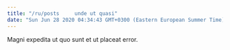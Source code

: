 ```yaml
---
title: "/ru/posts     unde ut quasi"
date: "Sun Jun 28 2020 04:34:43 GMT+0300 (Eastern European Summer Time)"
---
```

Magni expedita ut quo sunt et ut placeat error.